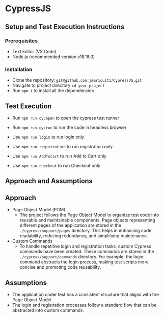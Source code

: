 # CypressJS

## Setup and Test Execution Instructions

### Prerequisites

- Text Editor (VS Code)
- Node.js (recommended version v18.18.0)

### Installation

- Clone the repository: `git@github.com:jmariquit1/CypressJS.git`
- Navigate to project directory `cd your-project`
- Run `npm i` to install all the dependencies

## Test Execution

- Run `npm run cy:open` to open the cypress test runner
- Run `npm run cy:run` to run the code in headless browser

- Use `npm run login` to run login only
- Use `npm run registration` to run registration only
- Use `npm run AddToCart` to run Add to Cart only
- Use `npm run checkout` to run Checkout only

## Approach and Assumptions

## Approach

- Page Object Model (POM)
  - The project follows the Page Object Model to organize test code into reusable and maintainable components. Page objects representing different pages of the application are stored in the `./cypress/support/pages` directory. This helps in enhancing code readability, reducing redundancy, and simplifying maintenance.
- Custom Commands
  - To handle repetitive login and registration tasks, custom Cypress commands have been created. These commands are stored in the `./cypress/support/commands` directory. For example, the login command abstracts the login process, making test scripts more concise and promoting code reusability.

## Assumptions

- The application under test has a consistent structure that aligns with the Page Object Model.
- The login and registration processes follow a standard flow that can be abstracted into custom commands.
